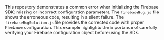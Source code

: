 This repository demonstrates a common error when initializing the Firebase SDK: missing or incorrect configuration parameters. The `firebaseBug.js` file shows the erroneous code, resulting in a silent failure.  The `firebaseBugSolution.js` file provides the corrected code with proper Firebase configuration. This example highlights the importance of carefully verifying your Firebase configuration object before using the SDK.